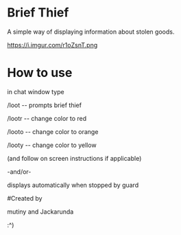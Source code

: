 # Brief Thief
A simple way of displaying information about stolen goods.

https://i.imgur.com/r1oZsnT.png

# How to use

in chat window type

/loot  -- prompts brief thief

/lootr -- change color to red

/looto -- change color to orange

/looty -- change color to yellow

(and follow on screen instructions if applicable)

-and/or-

displays automatically when stopped by guard

#Created by

mutiny and Jackarunda

:^)
